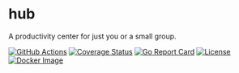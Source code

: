 # hub

A productivity center for just you or a small group.

[![GitHub Actions](https://github.com/fuzzingbits/hub/workflows/Main/badge.svg)](https://github.com/fuzzingbits/hub/actions)
[![Coverage Status](https://coveralls.io/repos/github/fuzzingbits/hub/badge.svg?branch=main)](https://coveralls.io/github/fuzzingbits/hub?branch=main)
[![Go Report Card](https://goreportcard.com/badge/github.com/fuzzingbits/hub)](https://goreportcard.com/report/github.com/fuzzingbits/hub)
[![License](https://img.shields.io/github/license/fuzzingbits/hub)](https://github.com/fuzzingbits/hub/blob/main/LICENSE)
[![Docker Image](https://img.shields.io/badge/container-Docker-blue)](https://hub.docker.com/r/fuzzingbits/hub)
